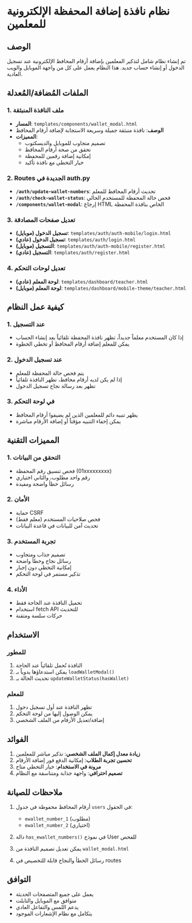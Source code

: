 # نظام نافذة إضافة المحفظة الإلكترونية للمعلمين

## الوصف
تم إنشاء نظام شامل لتذكير المعلمين بإضافة أرقام المحافظ الإلكترونية عند تسجيل الدخول أو إنشاء حساب جديد. هذا النظام يعمل على كل من واجهة الموبايل والويب العادية.

## الملفات المُضافة/المُعدلة

### 1. ملف النافذة المنبثقة
- **المسار**: `templates/components/wallet_modal.html`
- **الوصف**: نافذة منبثقة جميلة وسريعة الاستجابة لإضافة أرقام المحافظ
- **المميزات**:
  - تصميم متجاوب للموبايل والديسكتوب
  - تحقق من صحة أرقام المحافظ
  - إمكانية إضافة رقمين للمحفظة
  - خيار التخطي مع نافذة تأكيد

### 2. Routes الجديدة في auth.py
- **`/auth/update-wallet-numbers`**: تحديث أرقام المحافظ للمعلم
- **`/auth/check-wallet-status`**: فحص حالة المحفظة للمستخدم الحالي
- **`/components/wallet-modal`**: إرجاع HTML الخاص بنافذة المحفظة

### 3. تعديل صفحات المصادقة
- **تسجيل الدخول (موبايل)**: `templates/auth/auth-mobile/login.html`
- **تسجيل الدخول (عادي)**: `templates/auth/login.html`
- **التسجيل (موبايل)**: `templates/auth/auth-mobile/register.html`
- **التسجيل (عادي)**: `templates/auth/register.html`

### 4. تعديل لوحات التحكم
- **لوحة المعلم (عادي)**: `templates/dashboard/teacher.html`
- **لوحة المعلم (موبايل)**: `templates/dashboard/mobile-theme/teacher.html`

## كيفية عمل النظام

### 1. عند التسجيل
- إذا كان المستخدم معلماً جديداً، تظهر نافذة المحفظة تلقائياً بعد إنشاء الحساب
- يمكن للمعلم إضافة أرقام المحافظ أو تخطي الخطوة

### 2. عند تسجيل الدخول
- يتم فحص حالة المحفظة للمعلم
- إذا لم يكن لديه أرقام محافظ، تظهر النافذة تلقائياً
- تظهر بعد رسالة نجاح تسجيل الدخول

### 3. في لوحة التحكم
- يظهر تنبيه دائم للمعلمين الذين لم يضيفوا أرقام المحافظ
- يمكن إخفاء التنبيه مؤقتاً أو إضافة الأرقام مباشرة

## المميزات التقنية

### 1. التحقق من البيانات
- فحص تنسيق رقم المحفظة (01xxxxxxxxx)
- رقم واحد مطلوب، والثاني اختياري
- رسائل خطأ واضحة ومفيدة

### 2. الأمان
- حماية CSRF
- فحص صلاحيات المستخدم (معلم فقط)
- تحديث آمن للبيانات في قاعدة البيانات

### 3. تجربة المستخدم
- تصميم جذاب ومتجاوب
- رسائل نجاح وخطأ واضحة
- إمكانية التخطي دون إجبار
- تذكير مستمر في لوحة التحكم

### 4. الأداء
- تحميل النافذة عند الحاجة فقط
- استخدام fetch API للتحديث
- حركات سلسة ومتقنة

## الاستخدام

### للمطور
1. النافذة تُحمل تلقائياً عند الحاجة
2. يمكن استدعاؤها يدوياً بـ `loadWalletModal()`
3. تحديث الحالة بـ `updateWalletStatus(hasWallet)`

### للمعلم
1. تظهر النافذة عند أول تسجيل دخول
2. يمكن الوصول إليها من لوحة التحكم
3. إضافة/تعديل الأرقام من الملف الشخصي

## الفوائد

1. **زيادة معدل إكمال الملف الشخصي**: تذكير مباشر للمعلمين
2. **تحسين تجربة الطلاب**: إمكانية الدفع فور إضافة الأرقام
3. **مرونة في الاستخدام**: خيار التخطي متاح
4. **تصميم احترافي**: واجهة جذابة ومتناسقة مع النظام

## ملاحظات للصيانة

1. أرقام المحافظ محفوظة في جدول `users` في الحقول:
   - `ewallet_number_1` (مطلوب)
   - `ewallet_number_2` (اختياري)

2. دالة `has_ewallet_numbers()` في نموذج User للفحص

3. يمكن تعديل تصميم النافذة من `wallet_modal.html`

4. رسائل الخطأ والنجاح قابلة للتخصيص في routes

## التوافق
- يعمل على جميع المتصفحات الحديثة
- متوافق مع الموبايل والتابلت
- يدعم اللمس والتفاعل العادي
- يتكامل مع نظام الإشعارات الموجود
